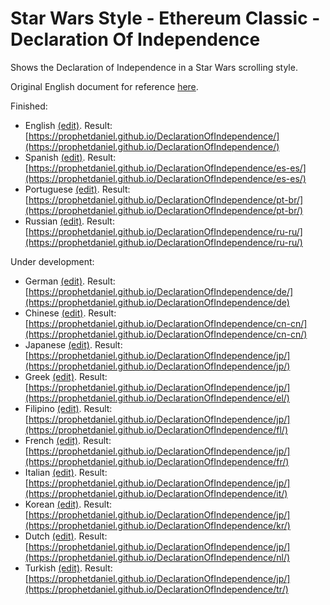 # Star Wars Style - Ethereum Classic - Declaration Of Independence

Shows the Declaration of Independence in a Star Wars scrolling style.

Original English document for reference [here](https://ethereumclassic.github.io/assets/ETC_Declaration_of_Independence.pdf).

Finished:
- English			[(edit)](https://github.com/ProphetDaniel/DeclarationOfIndependence/blob/gh-pages/index.html). Result: [https://prophetdaniel.github.io/DeclarationOfIndependence/](https://prophetdaniel.github.io/DeclarationOfIndependence/)
- Spanish     [(edit)](https://github.com/ProphetDaniel/DeclarationOfIndependence/blob/gh-pages/es-es/index.html). Result: [https://prophetdaniel.github.io/DeclarationOfIndependence/es-es/](https://prophetdaniel.github.io/DeclarationOfIndependence/es-es/)
- Portuguese  [(edit)](https://github.com/ProphetDaniel/DeclarationOfIndependence/blob/gh-pages/pt-br/index.html). Result: [https://prophetdaniel.github.io/DeclarationOfIndependence/pt-br/](https://prophetdaniel.github.io/DeclarationOfIndependence/pt-br/)
- Russian     [(edit)](https://github.com/ProphetDaniel/DeclarationOfIndependence/blob/gh-pages/ru-ru/index.html). Result: [https://prophetdaniel.github.io/DeclarationOfIndependence/ru-ru/](https://prophetdaniel.github.io/DeclarationOfIndependence/ru-ru/)

Under development:
- German      [(edit)](https://github.com/ProphetDaniel/DeclarationOfIndependence/blob/gh-pages/de/index.html). Result: [https://prophetdaniel.github.io/DeclarationOfIndependence/de/](https://prophetdaniel.github.io/DeclarationOfIndependence/de)
- Chinese     [(edit)](https://github.com/ProphetDaniel/DeclarationOfIndependence/blob/gh-pages/cn-cn/index.html). Result: [https://prophetdaniel.github.io/DeclarationOfIndependence/cn-cn/](https://prophetdaniel.github.io/DeclarationOfIndependence/cn-cn/)
- Japanese    [(edit)](https://github.com/ProphetDaniel/DeclarationOfIndependence/blob/gh-pages/jp/index.html). Result: [https://prophetdaniel.github.io/DeclarationOfIndependence/jp/](https://prophetdaniel.github.io/DeclarationOfIndependence/jp/)
- Greek    [(edit)](https://github.com/ProphetDaniel/DeclarationOfIndependence/blob/gh-pages/el/index.html). Result: [https://prophetdaniel.github.io/DeclarationOfIndependence/jp/](https://prophetdaniel.github.io/DeclarationOfIndependence/el/)
- Filipino    [(edit)](https://github.com/ProphetDaniel/DeclarationOfIndependence/blob/gh-pages/fl/index.html). Result: [https://prophetdaniel.github.io/DeclarationOfIndependence/jp/](https://prophetdaniel.github.io/DeclarationOfIndependence/fl/)
- French    [(edit)](https://github.com/ProphetDaniel/DeclarationOfIndependence/blob/gh-pages/fr/index.html). Result: [https://prophetdaniel.github.io/DeclarationOfIndependence/jp/](https://prophetdaniel.github.io/DeclarationOfIndependence/fr/)
- Italian    [(edit)](https://github.com/ProphetDaniel/DeclarationOfIndependence/blob/gh-pages/it/index.html). Result: [https://prophetdaniel.github.io/DeclarationOfIndependence/jp/](https://prophetdaniel.github.io/DeclarationOfIndependence/it/)
- Korean    [(edit)](https://github.com/ProphetDaniel/DeclarationOfIndependence/blob/gh-pages/kr/index.html). Result: [https://prophetdaniel.github.io/DeclarationOfIndependence/jp/](https://prophetdaniel.github.io/DeclarationOfIndependence/kr/)
- Dutch    [(edit)](https://github.com/ProphetDaniel/DeclarationOfIndependence/blob/gh-pages/nl/index.html). Result: [https://prophetdaniel.github.io/DeclarationOfIndependence/jp/](https://prophetdaniel.github.io/DeclarationOfIndependence/nl/)
- Turkish    [(edit)](https://github.com/ProphetDaniel/DeclarationOfIndependence/blob/gh-pages/tr/index.html). Result: [https://prophetdaniel.github.io/DeclarationOfIndependence/jp/](https://prophetdaniel.github.io/DeclarationOfIndependence/tr/)
